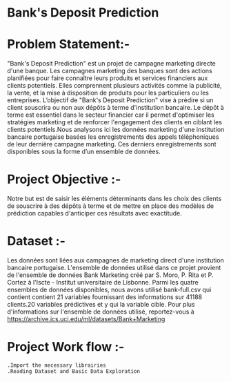 # Bank's Deposit Prediction

# Problem Statement:-
"Bank's Deposit Prediction" est un projet de campagne marketing directe d'une banque. Les campagnes marketing des banques sont des actions planifiées pour faire connaître leurs produits et services financiers aux clients potentiels. Elles comprennent plusieurs activités comme la publicité, la vente, et la mise à disposition de produits pour les particuliers ou les entreprises.
L’objectif de "Bank's Deposit Prediction" vise à prédire si un client souscrira ou non aux dépôts à terme d'institution bancaire. Le dépôt à terme est essentiel dans le secteur financier car il permet d'optimiser les stratégies marketing et de renforcer l'engagement des clients en ciblant les clients potentiels.Nous analysons ici les données marketing d'une institution bancaire portugaise basées les enregistrements des appels téléphoniques de leur dernière campagne marketing. Ces derniers enregistrements sont disponibles sous la forme d’un ensemble de données.

# Project Objective :-
Notre but est de saisir les éléments déterminants dans les choix des clients de souscrire à des dépôts à terme et de mettre en place des modèles de prédiction capables d'anticiper ces résultats avec exactitude.

# Dataset :-
Les données sont liées aux campagnes de marketing direct d'une institution bancaire portugaise. L'ensemble de données utilisé dans ce projet provient de l'ensemble de données Bank Marketing créé par S. Moro, P. Rita et P. Cortez à l'Iscte - Institut universitaire de Lisbonne. Parmi les quatre ensembles de données disponibles, nous avons utilisé bank-full.csv qui contient contient 21 variables fournissant des informations sur 41188 clients.20 variables prédictives et y qui la variable cible. 
Pour plus d'informations sur l'ensemble de données utilisé, reportez-vous à https://archive.ics.uci.edu/ml/datasets/Bank+Marketing

# Project Work flow :-

    .Import the necessary librairies
    .Reading Dataset and Basic Data Exploration